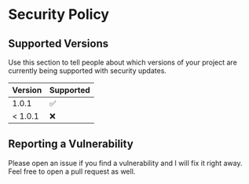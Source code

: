 # Security Policy

## Supported Versions

Use this section to tell people about which versions of your project are
currently being supported with security updates.

| Version | Supported          |
| ------- | ------------------ |
| 1.0.1 | :white_check_mark: |
| < 1.0.1  | :x:              |

## Reporting a Vulnerability

Please open an issue if you find a vulnerability and I will fix it right away. Feel free to open a pull request as well.
